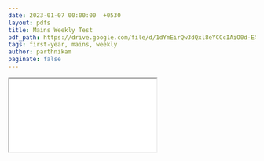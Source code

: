 ```yaml
---
date: 2023-01-07 00:00:00  +0530
layout: pdfs
title: Mains Weekly Test
pdf_path: https://drive.google.com/file/d/1dYmEirQw3dQxl8eYCCcIAiO0d-EXCPG6/preview?usp=drive_link
tags: first-year, mains, weekly
author: parthnikam
paginate: false
---
```


<iframe class="embed-pdf" src="{{ page.pdf_path }}#toolbar=0" seamless="seamless" scrolling="no" style="overflow:hidden"></iframe>
